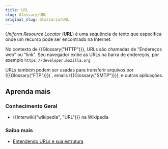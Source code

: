 ```yaml
---
title: URL
slug: Glossary/URL
original_slug: Glossario/URL
---
```


_Uniform Resource Locator_ (**URL**) é uma sequência de texto que especifica onde um recurso pode ser encontrado na Internet.

No contexto de {{Glossary("HTTP")}}, URLs são chamadas de "Endereços web" ou "link". Seu navegador exibe as URLs na barra de endereços, por exemplo `https://developer.mozilla.org`

URLs também podem ser usadas para transferir arquivos por ({{Glossary("FTP")}}) , emails ({{Glossary("SMTP")}}), e outras aplicações.

## Aprenda mais

### Conhecimento Geral

- {{Interwiki("wikipedia", "URL")}} na Wikipedia

### Saiba mais

- [Entendendo URLs e sua estrutura](/en-US/Learn/Understanding_URLs)
